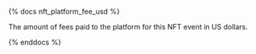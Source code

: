 {% docs nft_platform_fee_usd %}

The amount of fees paid to the platform for this NFT event in US dollars. 

{% enddocs %}